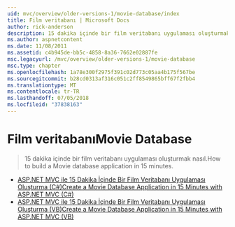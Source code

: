 ```yaml
---
uid: mvc/overview/older-versions-1/movie-database/index
title: Film veritabanı | Microsoft Docs
author: rick-anderson
description: 15 dakika içinde bir film veritabanı uygulaması oluşturmak nasıl.
ms.author: aspnetcontent
ms.date: 11/08/2011
ms.assetid: c4b945de-bb5c-4858-8a36-7662e02887fe
msc.legacyurl: /mvc/overview/older-versions-1/movie-database
msc.type: chapter
ms.openlocfilehash: 1a78e300f2975f391c02d773c05aa4b175f567be
ms.sourcegitcommit: b28cd0313af316c051c2ff8549865bff67f2fbb4
ms.translationtype: MT
ms.contentlocale: tr-TR
ms.lasthandoff: 07/05/2018
ms.locfileid: "37838163"
---
```

<a name="movie-database"></a><span data-ttu-id="083e5-103">Film veritabanı</span><span class="sxs-lookup"><span data-stu-id="083e5-103">Movie Database</span></span>
====================
> <span data-ttu-id="083e5-104">15 dakika içinde bir film veritabanı uygulaması oluşturmak nasıl.</span><span class="sxs-lookup"><span data-stu-id="083e5-104">How to build a Movie database application in 15 minutes.</span></span>


- [<span data-ttu-id="083e5-105">ASP.NET MVC ile 15 Dakika İçinde Bir Film Veritabanı Uygulaması Oluşturma (C#)</span><span class="sxs-lookup"><span data-stu-id="083e5-105">Create a Movie Database Application in 15 Minutes with ASP.NET MVC (C#)</span></span>](create-a-movie-database-application-in-15-minutes-with-asp-net-mvc-cs.md)
- [<span data-ttu-id="083e5-106">ASP.NET MVC ile 15 Dakika İçinde Bir Film Veritabanı Uygulaması Oluşturma (VB)</span><span class="sxs-lookup"><span data-stu-id="083e5-106">Create a Movie Database Application in 15 Minutes with ASP.NET MVC (VB)</span></span>](create-a-movie-database-application-in-15-minutes-with-asp-net-mvc-vb.md)
